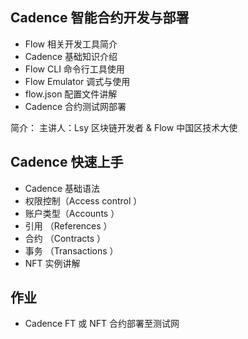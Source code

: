 ## Cadence 智能合约开发与部署

- Flow 相关开发工具简介
- Cadence 基础知识介绍
- Flow CLI 命令行工具使用
- Flow Emulator 调式与使用
- flow.json 配置文件讲解
- Cadence 合约测试网部署

简介：
主讲人：Lsy
区块链开发者 & Flow 中国区技术大使

## Cadence 快速上手

- Cadence 基础语法
- 权限控制（Access control ）
- 账户类型（Accounts ）
- 引用 （References ）
- 合约 （Contracts ）
- 事务 （Transactions ）
- NFT 实例讲解


## 作业

- Cadence FT 或 NFT 合约部署至测试网

